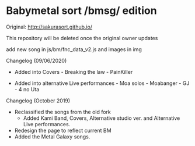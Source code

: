 # Babymetal sort /bmsg/ edition

Original:
http://sakurasort.github.io/

This repository will be deleted once the original owner updates

add new song in js/bm/fnc_data_v2.js and images in img

Changelog (09/06/2020)
- Added into Covers 
          - Breaking the law 
          - PainKiller
          
- Added into alternative Live performances
          - Moa solos 
             - Moabanger
             - GJ
             - 4 no Uta

Changelog (October 2019)
- Reclassified the songs from the old fork
     - Added Kami Band, Covers, Alternative studio ver. and Alternative Live performances.
- Redesign the page to reflect current BM
- Added the Metal Galaxy songs.
